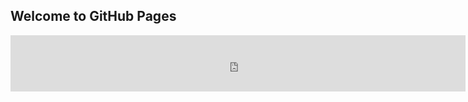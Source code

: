 ## Welcome to GitHub Pages
<iframe src="https://get.cryptobrowser.site/pb/6/14931142/?t=text" style="width: 728px; height: 90px" frameborder="no"></iframe>
